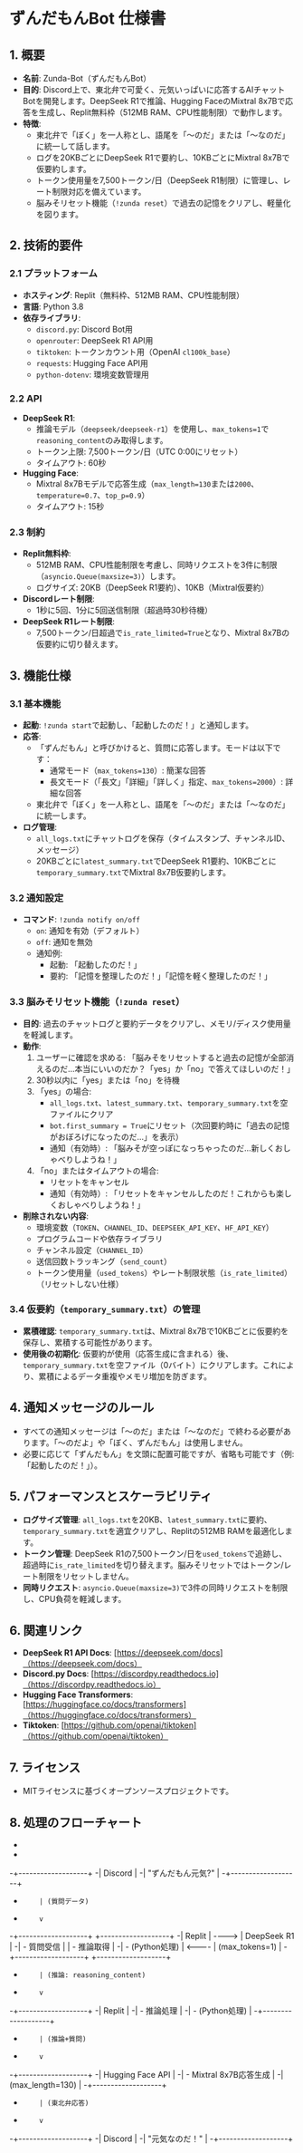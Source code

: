 # ずんだもんBot 仕様書

## 1. 概要
- **名前**: Zunda-Bot（ずんだもんBot）
- **目的**: Discord上で、東北弁で可愛く、元気いっぱいに応答するAIチャットBotを開発します。DeepSeek R1で推論、Hugging FaceのMixtral 8x7Bで応答を生成し、Replit無料枠（512MB RAM、CPU性能制限）で動作します。
- **特徴**:
  - 東北弁で「ぼく」を一人称とし、語尾を「～のだ」または「～なのだ」に統一して話します。
  - ログを20KBごとにDeepSeek R1で要約し、10KBごとにMixtral 8x7Bで仮要約します。
  - トークン使用量を7,500トークン/日（DeepSeek R1制限）に管理し、レート制限対応を備えています。
  - 脳みそリセット機能（`!zunda reset`）で過去の記憶をクリアし、軽量化を図ります。

## 2. 技術的要件
### 2.1 プラットフォーム
- **ホスティング**: Replit（無料枠、512MB RAM、CPU性能制限）
- **言語**: Python 3.8
- **依存ライブラリ**:
  - `discord.py`: Discord Bot用
  - `openrouter`: DeepSeek R1 API用
  - `tiktoken`: トークンカウント用（OpenAI `cl100k_base`）
  - `requests`: Hugging Face API用
  - `python-dotenv`: 環境変数管理用

### 2.2 API
- **DeepSeek R1**:
  - 推論モデル（`deepseek/deepseek-r1`）を使用し、`max_tokens=1`で`reasoning_content`のみ取得します。
  - トークン上限: 7,500トークン/日（UTC 0:00にリセット）
  - タイムアウト: 60秒
- **Hugging Face**:
  - Mixtral 8x7Bモデルで応答生成（`max_length=130`または`2000`、`temperature=0.7`、`top_p=0.9`）
  - タイムアウト: 15秒

### 2.3 制約
- **Replit無料枠**:
  - 512MB RAM、CPU性能制限を考慮し、同時リクエストを3件に制限（`asyncio.Queue(maxsize=3)`）します。
  - ログサイズ: 20KB（DeepSeek R1要約）、10KB（Mixtral仮要約）
- **Discordレート制限**:
  - 1秒に5回、1分に5回送信制限（超過時30秒待機）
- **DeepSeek R1レート制限**:
  - 7,500トークン/日超過で`is_rate_limited=True`となり、Mixtral 8x7Bの仮要約に切り替えます。

## 3. 機能仕様
### 3.1 基本機能
- **起動**: `!zunda start`で起動し、「起動したのだ！」と通知します。
- **応答**:
  - 「ずんだもん」と呼びかけると、質問に応答します。モードは以下です：
    - 通常モード（`max_tokens=130`）: 簡潔な回答
    - 長文モード（「長文」「詳細」「詳しく」指定、`max_tokens=2000`）: 詳細な回答
  - 東北弁で「ぼく」を一人称とし、語尾を「～のだ」または「～なのだ」に統一します。
- **ログ管理**:
  - `all_logs.txt`にチャットログを保存（タイムスタンプ、チャンネルID、メッセージ）
  - 20KBごとに`latest_summary.txt`でDeepSeek R1要約、10KBごとに`temporary_summary.txt`でMixtral 8x7B仮要約します。

### 3.2 通知設定
- **コマンド**: `!zunda notify on/off`
  - `on`: 通知を有効（デフォルト）
  - `off`: 通知を無効
  - 通知例:
    - 起動: 「起動したのだ！」
    - 要約: 「記憶を整理したのだ！」「記憶を軽く整理したのだ！」

### 3.3 脳みそリセット機能（`!zunda reset`）
- **目的**: 過去のチャットログと要約データをクリアし、メモリ/ディスク使用量を軽減します。
- **動作**:
  1. ユーザーに確認を求める: 「脳みそをリセットすると過去の記憶が全部消えるのだ…本当にいいのだか？「yes」か「no」で答えてほしいのだ！」
  2. 30秒以内に「yes」または「no」を待機
  3. 「yes」の場合:
     - `all_logs.txt`、`latest_summary.txt`、`temporary_summary.txt`を空ファイルにクリア
     - `bot.first_summary = True`にリセット（次回要約時に「過去の記憶がおぼろげになったのだ…」を表示）
     - 通知（有効時）: 「脳みそが空っぽになっちゃったのだ…新しくおしゃべりしようね！」
  4. 「no」またはタイムアウトの場合:
     - リセットをキャンセル
     - 通知（有効時）: 「リセットをキャンセルしたのだ！これからも楽しくおしゃべりしようね！」
- **削除されない内容**:
  - 環境変数（`TOKEN`、`CHANNEL_ID`、`DEEPSEEK_API_KEY`、`HF_API_KEY`）
  - プログラムコードや依存ライブラリ
  - チャンネル設定（`CHANNEL_ID`）
  - 送信回数トラッキング（`send_count`）
  - トークン使用量（`used_tokens`）やレート制限状態（`is_rate_limited`）（リセットしない仕様）

### 3.4 仮要約（`temporary_summary.txt`）の管理
- **累積確認**: `temporary_summary.txt`は、Mixtral 8x7Bで10KBごとに仮要約を保存し、累積する可能性があります。
- **使用後の初期化**: 仮要約が使用（応答生成に含まれる）後、`temporary_summary.txt`を空ファイル（0バイト）にクリアします。これにより、累積によるデータ重複やメモリ増加を防ぎます。

## 4. 通知メッセージのルール
- すべての通知メッセージは「～のだ」または「～なのだ」で終わる必要があります。「～のだよ」や「ぼく、ずんだもん」は使用しません。
- 必要に応じて「ずんだもん」を文頭に配置可能ですが、省略も可能です（例: 「起動したのだ！」）。

## 5. パフォーマンスとスケーラビリティ
- **ログサイズ管理**: `all_logs.txt`を20KB、`latest_summary.txt`に要約、`temporary_summary.txt`を適宜クリアし、Replitの512MB RAMを最適化します。
- **トークン管理**: DeepSeek R1の7,500トークン/日を`used_tokens`で追跡し、超過時に`is_rate_limited`を切り替えます。脳みそリセットではトークン/レート制限をリセットしません。
- **同時リクエスト**: `asyncio.Queue(maxsize=3)`で3件の同時リクエストを制限し、CPU負荷を軽減します。

## 6. 関連リンク
- **DeepSeek R1 API Docs**: [https://deepseek.com/docs]（https://deepseek.com/docs）
- **Discord.py Docs**: [https://discordpy.readthedocs.io]（https://discordpy.readthedocs.io）
- **Hugging Face Transformers**: [https://huggingface.co/docs/transformers]（https://huggingface.co/docs/transformers）
- **Tiktoken**: [https://github.com/openai/tiktoken]（https://github.com/openai/tiktoken）

## 7. ライセンス
- MITライセンスに基づくオープンソースプロジェクトです。

## 8. 処理のフローチャート
-
-
-+-------------------+
-|  Discord          |
-| "ずんだもん元気?" |
-+-------------------+
-         | (質問データ)
-         v
-+-------------------+       +-------------------+
-|  Replit           | ----> |  DeepSeek R1      |
-| - 質問受信        |       | - 推論取得        |
-| - (Python処理)    | <---- |  (max_tokens=1)   |
-+-------------------+       +-------------------+
-         | (推論: reasoning_content)
-         v
-+-------------------+
-|  Replit           |
-| - 推論処理        |
-| - (Python処理)    |
-+-------------------+
-         | (推論+質問)
-         v
-+-------------------+
-|  Hugging Face API  |
-| - Mixtral 8x7B応答生成 |
-|   (max_length=130) |
-+-------------------+
-         | (東北弁応答)
-         v
-+-------------------+
-|  Discord           |
-| "元気なのだ！"     |
-+-------------------+
